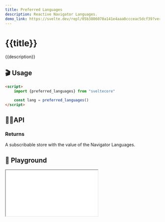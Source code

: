 ```yaml
---
title: Preferred Languages
description: Reactive Navigator Languages.
demo_link: https://svelte.dev/repl/05b3806070a141e4aaa0ccceac5dcf39?version=3.53.1
---
```


# {{title}}

{{description}}

## 🎬 Usage

```html
<script>
    import {preferred_languages} from "sveltecore"

    const lang = preferred_languages()
</script>
```

## 👩‍💻API

### Returns

A subscribable store with the value of the Navigator Languages.

## 🧪 Playground

<iframe class="h-120 w-full" src="{{demo_link}}"></iframe>

